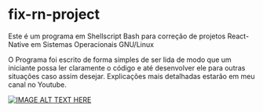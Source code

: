 # fix-rn-project
Este é um programa em Shellscript Bash para correção de projetos React-Native em Sistemas Operacionais GNU/Linux

O Programa foi escrito de forma simples de ser lida de modo que um iniciante possa ler claramente o código e
até desenvolver ele para outras situações caso assim desejar. Explicações mais detalhadas estarão em meu canal
no Youtube.

[![IMAGE ALT TEXT HERE](https://i9.ytimg.com/vi/pRMr6rIN3GQ/mq2.jpg?sqp=COTjro4G&rs=AOn4CLBEBjtq2Q_k1S5Rt--sXq4kecRnXQ)](https://www.youtube.com/watch?v=pRMr6rIN3GQ)
